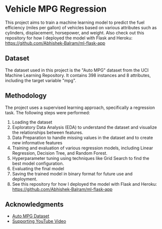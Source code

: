 # Vehicle MPG Regression

This project aims to train a machine learning model to predict the fuel efficiency (miles per gallon) of vehicles based on various attributes such as cylinders, displacement, horsepower, and weight.  Also check out this repository for how I deployed the model with Flask and Heroku: https://github.com/Abhishek-Balram/ml-flask-app

## Dataset

The dataset used in this project is the "Auto MPG" dataset from the UCI Machine Learning Repository. It contains 398 instances and 8 attributes, including the target variable "mpg". 

## Methodology

The project uses a supervised learning approach, specifically a regression task. The following steps were performed:

1. Loading the dataset
2. Exploratory Data Analysis (EDA) to understand the dataset and visualize the relationships between features.
3. Data Preparation to handle missing values in the dataset and to create new informative features 
4. Training and evaluation of various regression models, including Linear Regression, Decision Tree, and Random Forest.
5. Hyperparameter tuning using techniques like Grid Search to find the best model configuration.
6. Evaluating the final model
7. Saving the trained model in binary format for future use and deployment.
8. See this repository for how I deployed the model with Flask and Heroku: https://github.com/Abhishek-Balram/ml-flask-app


## Acknowledgments

- [Auto MPG Dataset](https://archive.ics.uci.edu/dataset/9/auto+mpg)
- [Supporting YouTube Video](https://www.youtube.com/watch?v=WNDUjUCWAQE&t=3s)
